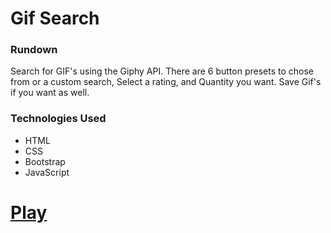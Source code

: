 # Gif Search

### Rundown

Search for GIF's using the Giphy API. There are 6 button presets to chose from or a custom search, Select a rating, and Quantity you want. Save Gif's if you want as well.

### Technologies Used

- HTML
- CSS
- Bootstrap
- JavaScript

# [Play](https://codeycsm.github.io/GifSearch/)
